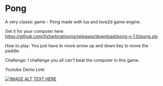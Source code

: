 # Pong
A very classic game - Pong made with lua and love2d game engine.

Get it for your computer here https://github.com/0xharkirat/pong/releases/download/pong-v-1.0/pong.zip

How to play:
You just have to move arrow up and down key to move the paddle.

Challenge:
I challenge you all can't beat the computer in this game.

Youtube Demo Link:

   
[![IMAGE ALT TEXT HERE](https://img.youtube.com/vi/7YmgnnTssss/0.jpg)](https://www.youtube.com/watch?v=7YmgnnTssss)

